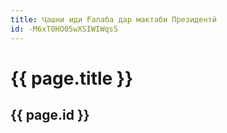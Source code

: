```yaml
---
title: Ҷашни иди Ғалаба дар мактаби Президентӣ
id: -M6xT0HO05wXSIWIWqsS
---
```


# {{ page.title }}
## {{ page.id }}
